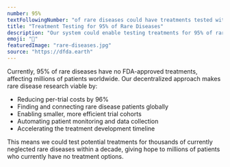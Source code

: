 ```yaml
---
number: 95%
textFollowingNumber: "of rare diseases could have treatments tested within 10 years"
title: "Treatment Testing for 95% of Rare Diseases"
description: "Our system could enable testing treatments for 95% of rare diseases that currently have no FDA-approved treatments within a decade"
emoji: "🔬"
featuredImage: "rare-diseases.jpg"
source: "https://dfda.earth"
---
```


Currently, 95% of rare diseases have no FDA-approved treatments, affecting millions of patients worldwide. Our decentralized approach makes rare disease research viable by:

- Reducing per-trial costs by 96%
- Finding and connecting rare disease patients globally
- Enabling smaller, more efficient trial cohorts
- Automating patient monitoring and data collection
- Accelerating the treatment development timeline

This means we could test potential treatments for thousands of currently neglected rare diseases within a decade, giving hope to millions of patients who currently have no treatment options. 
